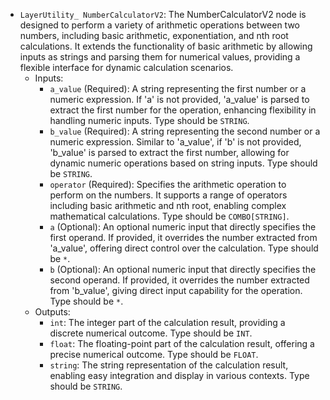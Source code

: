 - `LayerUtility_ NumberCalculatorV2`: The NumberCalculatorV2 node is designed to perform a variety of arithmetic operations between two numbers, including basic arithmetic, exponentiation, and nth root calculations. It extends the functionality of basic arithmetic by allowing inputs as strings and parsing them for numerical values, providing a flexible interface for dynamic calculation scenarios.
    - Inputs:
        - `a_value` (Required): A string representing the first number or a numeric expression. If 'a' is not provided, 'a_value' is parsed to extract the first number for the operation, enhancing flexibility in handling numeric inputs. Type should be `STRING`.
        - `b_value` (Required): A string representing the second number or a numeric expression. Similar to 'a_value', if 'b' is not provided, 'b_value' is parsed to extract the first number, allowing for dynamic numeric operations based on string inputs. Type should be `STRING`.
        - `operator` (Required): Specifies the arithmetic operation to perform on the numbers. It supports a range of operators including basic arithmetic and nth root, enabling complex mathematical calculations. Type should be `COMBO[STRING]`.
        - `a` (Optional): An optional numeric input that directly specifies the first operand. If provided, it overrides the number extracted from 'a_value', offering direct control over the calculation. Type should be `*`.
        - `b` (Optional): An optional numeric input that directly specifies the second operand. If provided, it overrides the number extracted from 'b_value', giving direct input capability for the operation. Type should be `*`.
    - Outputs:
        - `int`: The integer part of the calculation result, providing a discrete numerical outcome. Type should be `INT`.
        - `float`: The floating-point part of the calculation result, offering a precise numerical outcome. Type should be `FLOAT`.
        - `string`: The string representation of the calculation result, enabling easy integration and display in various contexts. Type should be `STRING`.
